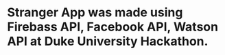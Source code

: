 # Stranger App was made using Firebass API, Facebook API, Watson API at Duke University Hackathon. 
